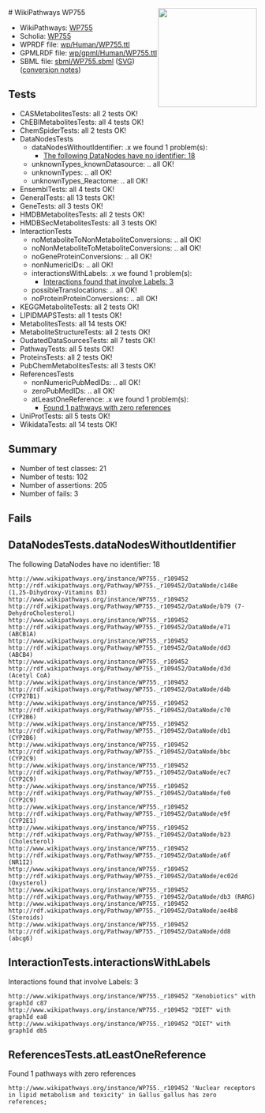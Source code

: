 <img style="float: right; width: 200px" src="../logo.png" />
# WikiPathways WP755

* WikiPathways: [WP755](https://identifiers.org/wikipathways:WP755)
* Scholia: [WP755](https://scholia.toolforge.org/wikipathways/WP755)
* WPRDF file: [wp/Human/WP755.ttl](../wp/Human/WP755.ttl)
* GPMLRDF file: [wp/gpml/Human/WP755.ttl](../wp/gpml/Human/WP755.ttl)
* SBML file: [sbml/WP755.sbml](../sbml/WP755.sbml) ([SVG](../sbml/WP755.svg)) ([conversion notes](../sbml/WP755.txt))

## Tests
* CASMetabolitesTests: all 2 tests OK!
* ChEBIMetabolitesTests: all 4 tests OK!
* ChemSpiderTests: all 2 tests OK!
* DataNodesTests
    * dataNodesWithoutIdentifier: .x we found 1 problem(s):
        * [The following DataNodes have no identifier: 18](#8792c498)
    * unknownTypes_knownDatasource: .. all OK!
    * unknownTypes: .. all OK!
    * unknownTypes_Reactome: .. all OK!
* EnsemblTests: all 4 tests OK!
* GeneralTests: all 13 tests OK!
* GeneTests: all 3 tests OK!
* HMDBMetabolitesTests: all 2 tests OK!
* HMDBSecMetabolitesTests: all 3 tests OK!
* InteractionTests
    * noMetaboliteToNonMetaboliteConversions: .. all OK!
    * noNonMetaboliteToMetaboliteConversions: .. all OK!
    * noGeneProteinConversions: .. all OK!
    * nonNumericIDs: .. all OK!
    * interactionsWithLabels: .x we found 1 problem(s):
        * [Interactions found that involve Labels: 3](#630d267a)
    * possibleTranslocations: .. all OK!
    * noProteinProteinConversions: .. all OK!
* KEGGMetaboliteTests: all 2 tests OK!
* LIPIDMAPSTests: all 1 tests OK!
* MetabolitesTests: all 14 tests OK!
* MetaboliteStructureTests: all 2 tests OK!
* OudatedDataSourcesTests: all 7 tests OK!
* PathwayTests: all 5 tests OK!
* ProteinsTests: all 2 tests OK!
* PubChemMetabolitesTests: all 3 tests OK!
* ReferencesTests
    * nonNumericPubMedIDs: .. all OK!
    * zeroPubMedIDs: .. all OK!
    * atLeastOneReference: .x we found 1 problem(s):
        * [Found 1 pathways with zero references](#35eb778e)
* UniProtTests: all 5 tests OK!
* WikidataTests: all 14 tests OK!


## Summary

* Number of test classes: 21
* Number of tests: 102
* Number of assertions: 205
* Number of fails: 3

## Fails

<a name="8792c498" />

## DataNodesTests.dataNodesWithoutIdentifier

The following DataNodes have no identifier: 18
```
http://www.wikipathways.org/instance/WP755._r109452 http://rdf.wikipathways.org/Pathway/WP755._r109452/DataNode/c148e (1,25-Dihydroxy-Vitamins D3)
http://www.wikipathways.org/instance/WP755._r109452 http://rdf.wikipathways.org/Pathway/WP755._r109452/DataNode/b79 (7-DehydroCholesterol)
http://www.wikipathways.org/instance/WP755._r109452 http://rdf.wikipathways.org/Pathway/WP755._r109452/DataNode/e71 (ABCB1A)
http://www.wikipathways.org/instance/WP755._r109452 http://rdf.wikipathways.org/Pathway/WP755._r109452/DataNode/dd3 (ABCB4)
http://www.wikipathways.org/instance/WP755._r109452 http://rdf.wikipathways.org/Pathway/WP755._r109452/DataNode/d3d (Acetyl CoA)
http://www.wikipathways.org/instance/WP755._r109452 http://rdf.wikipathways.org/Pathway/WP755._r109452/DataNode/d4b (CYP27B1)
http://www.wikipathways.org/instance/WP755._r109452 http://rdf.wikipathways.org/Pathway/WP755._r109452/DataNode/c70 (CYP2B6)
http://www.wikipathways.org/instance/WP755._r109452 http://rdf.wikipathways.org/Pathway/WP755._r109452/DataNode/db1 (CYP2B6)
http://www.wikipathways.org/instance/WP755._r109452 http://rdf.wikipathways.org/Pathway/WP755._r109452/DataNode/bbc (CYP2C9)
http://www.wikipathways.org/instance/WP755._r109452 http://rdf.wikipathways.org/Pathway/WP755._r109452/DataNode/ec7 (CYP2C9)
http://www.wikipathways.org/instance/WP755._r109452 http://rdf.wikipathways.org/Pathway/WP755._r109452/DataNode/fe0 (CYP2C9)
http://www.wikipathways.org/instance/WP755._r109452 http://rdf.wikipathways.org/Pathway/WP755._r109452/DataNode/e9f (CYP2E1)
http://www.wikipathways.org/instance/WP755._r109452 http://rdf.wikipathways.org/Pathway/WP755._r109452/DataNode/b23 (Cholesterol)
http://www.wikipathways.org/instance/WP755._r109452 http://rdf.wikipathways.org/Pathway/WP755._r109452/DataNode/a6f (NR1I2)
http://www.wikipathways.org/instance/WP755._r109452 http://rdf.wikipathways.org/Pathway/WP755._r109452/DataNode/ec02d (Oxysterol)
http://www.wikipathways.org/instance/WP755._r109452 http://rdf.wikipathways.org/Pathway/WP755._r109452/DataNode/db3 (RARG)
http://www.wikipathways.org/instance/WP755._r109452 http://rdf.wikipathways.org/Pathway/WP755._r109452/DataNode/ae4b8 (Steroids)
http://www.wikipathways.org/instance/WP755._r109452 http://rdf.wikipathways.org/Pathway/WP755._r109452/DataNode/dd8 (abcg6)
```

<a name="630d267a" />

## InteractionTests.interactionsWithLabels

Interactions found that involve Labels: 3
```
http://www.wikipathways.org/instance/WP755._r109452 "Xenobiotics" with graphId c87
http://www.wikipathways.org/instance/WP755._r109452 "DIET" with graphId ea8
http://www.wikipathways.org/instance/WP755._r109452 "DIET" with graphId db5
```

<a name="35eb778e" />

## ReferencesTests.atLeastOneReference

Found 1 pathways with zero references
```
http://www.wikipathways.org/instance/WP755._r109452 'Nuclear receptors in lipid metabolism and toxicity' in Gallus gallus has zero references; 
```

